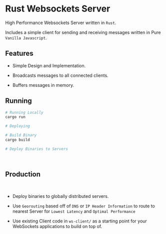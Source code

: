 # Rust Websockets Server

High Performance Websockets Server written in `Rust`.

Includes a simple client for sending and receiving messages written in Pure `Vanilla Javascript`.

## Features

- Simple Design and Implementation.

- Broadcasts messages to all connected clients.

- Buffers messages in memory.

## Running

```bash
# Running Locally
cargo run

# Deploying

# Build Binary
cargo build

# Deploy Binaries to Servers
```

<br/>

## Production

<br/>

- Deploy binaries to globally distributed servers.

- Use `Georouting` based off of `DNS` or `IP Header Information` to route to nearest Server for `Lowest Latency` and `Optimal Performance`

- Use existing Client code in `ws-client/` as a starting point for your WebSockets applications to build on top of.
